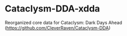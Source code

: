 # Cataclysm-DDA-xdda
Reorganized core data for Cataclysm: Dark Days Ahead (https://github.com/CleverRaven/Cataclysm-DDA)
